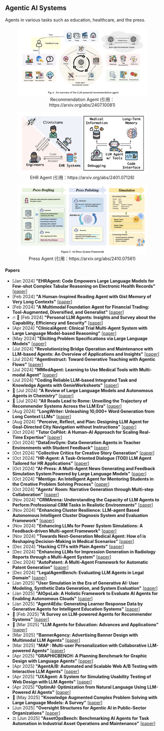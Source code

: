 
## Agentic AI Systems
Agents in various tasks such as education, healthcare, and the press.
<figure style="text-align: center;">
    <img alt="" src="../assets/agentic_ai_system3.png" width="500" />
    <figcaption style="text-align: center;">Recommendation Agent (引用：https://arxiv.org/abs/2407.10081)</figcaption>
</figure>
<figure style="text-align: center;">
    <img alt="" src="../assets/agentic_ai_system1.png" width="500" />
    <figcaption style="text-align: center;">EHR Agent (引用：https://arxiv.org/abs/2401.07128)</figcaption>
</figure>
<figure style="text-align: center;">
    <img alt="" src="../assets/agentic_ai_system2.png" width="500" />
    <figcaption style="text-align: center;">Press Agent (引用：https://arxiv.org/abs/2410.07561)</figcaption>
</figure>

#### Papers
* [Jan 2024] **"EHRAgent: Code Empowers Large Language Models for Few-shot Complex Tabular Reasoning on Electronic Health Records"** [[paper](https://arxiv.org/abs/2401.07128)]
* [Feb 2024] **"A Human-Inspired Reading Agent with Gist Memory of Very Long Contexts"** [[paper](https://arxiv.org/abs/2402.09727)]
* [Feb 2024] **"A Multimodal Foundation Agent for Financial Trading: Tool-Augmented, Diversified, and Generalist"** [[paper](https://arxiv.org/abs/2402.18485)]
* 🔥 📖 [Feb 2024] **"Personal LLM Agents: Insights and Survey about the Capability, Efficiency and Security"** [[paper](https://arxiv.org/abs/2401.05459)]
* [Apr 2024] **"ClinicalAgent: Clinical Trial Multi-Agent System with Large Language Model-based Reasoning"** [[paper](https://arxiv.org/abs/2404.14777)]
* [May 2024] **"Eliciting Problem Specifications via Large Language Models"** [[paper](https://arxiv.org/abs/2405.12147)]
* [Jul 2024] **"Revolutionizing Bridge Operation and Maintenance with LLM-based Agents: An Overview of Applications and Insights"** [[paper](https://arxiv.org/abs/2407.10064)]
* [Jul 2024] **"AgentInstruct: Toward Generative Teaching with Agentic Flows"** [[paper](https://arxiv.org/abs/2407.03502)]
* [Jul 2024] **"MMedAgent: Learning to Use Medical Tools with Multi-modal Agent"** [[paper](https://arxiv.org/abs/2407.02483)]
* [Jul 2024] **"Coding Reliable LLM-based Integrated Task and Knowledge Agents with GenieWorksheets"** [[paper](https://arxiv.org/abs/2407.05674)]
* 📖 [Jul 2024] **"A Review of Large Language Models and Autonomous Agents in Chemistry"** [[paper](https://arxiv.org/abs/2407.01603)]
* 📖 [Jul 2024] **"All Roads Lead to Rome: Unveiling the Trajectory of Recommender Systems Across the LLM Era"** [[paper](https://arxiv.org/abs/2407.10081)]
* [Aug 2024] **"LongWriter: Unleashing 10,000+ Word Generation from Long Context LLMs"** [[paper](https://arxiv.org/abs/2408.07055)]
* [Aug 2024] **"Perceive, Reflect, and Plan: Designing LLM Agent for Goal-Directed City Navigation without Instructions"** [[paper](https://arxiv.org/abs/2408.04168)]
* [Oct 2024] **"Tutor CoPilot: A Human-AI Approach for Scaling Real-Time Expertise"** [[paper](https://arxiv.org/abs/2410.03017)]
* [Oct 2024] **"DataEnvGym: Data Generation Agents in Teacher Environments with Student Feedback"** [[paper](https://arxiv.org/abs/2410.06215)]
* [Oct 2024] **"Collective Critics for Creative Story Generation"** [[paper](https://arxiv.org/abs/2410.02428)]
* [Oct 2024] **"HR-Agent: A Task-Oriented Dialogue (TOD) LLM Agent Tailored for HR Applications"** [[paper](https://arxiv.org/abs/2410.11239)]
* [Oct 2024] **"AI-Press: A Multi-Agent News Generating and Feedback Simulation System Powered by Large Language Models"** [[paper](https://arxiv.org/abs/2410.07561)]
* [Oct 2024] **"Mentigo: An Intelligent Agent for Mentoring Students in the Creative Problem Solving Process"** [[paper](https://arxiv.org/abs/2409.14228)]
* [Oct 2024] **"Agents' Room: Narrative Generation through Multi-step Collaboration"** [[paper](https://arxiv.org/abs/2410.02603)]
* [Nov 2024] **"CRMArena: Understanding the Capacity of LLM Agents to Perform Professional CRM Tasks in Realistic Environments"** [[paper](https://arxiv.org/abs/2411.02305)]
* [Nov 2024] **"Enhancing Cluster Resilience: LLM-agent Based Autonomous Intelligent Cluster Diagnosis System and Evaluation Framework"** [[paper](https://arxiv.org/abs/2411.05349)]
* [Nov 2024] **"Enhancing LLMs for Power System Simulations: A Feedback-driven Multi-agent Framework"** [[paper](https://arxiv.org/abs/2411.16707)]
* [Nov 2024] **"Towards Next-Generation Medical Agent: How o1 is Reshaping Decision-Making in Medical Scenarios"** [[paper](https://arxiv.org/abs/2411.14461)]
* [Dec 2024] **"Hacking CTFs with Plain Agents"** [[paper](https://arxiv.org/abs/2412.02776)]
* [Dec 2024] **"Enhancing LLMs for Impression Generation in Radiology Reports through a Multi-Agent System"** [[paper](https://arxiv.org/abs/2412.06828)]
* [Dec 2024] **"AutoPatent: A Multi-Agent Framework for Automatic Patent Generation"** [[paper](https://arxiv.org/abs/2412.09796)]
* [Dec 2024] **"LegalAgentBench: Evaluating LLM Agents in Legal Domain"** [[paper](https://arxiv.org/abs/2412.17259)]
* [Jan 2025] **"User Simulation in the Era of Generative AI: User Modeling, Synthetic Data Generation, and System Evaluation"** [[paper](https://arxiv.org/abs/2501.04410)]
* [Jan 2025] **"AIOpsLab: A Holistic Framework to Evaluate AI Agents for Enabling Autonomous Clouds"** [[paper](https://arxiv.org/abs/2501.06706)]
* [Jan 2025] **"Agent4Edu: Generating Learner Response Data by Generative Agents for Intelligent Education Systems"** [[paper](https://arxiv.org/abs/2501.10332)]
* 📖 [Feb 2025] **"A Survey on LLM-powered Agents for Recommender Systems"** [[paper](https://arxiv.org/abs/2502.10050)]
* 📖 [Mar 2025] **"LLM Agents for Education: Advances and Applications"** [[paper](https://arxiv.org/abs/2503.11733)]
* [Mar 2025] **"BannerAgency: Advertising Banner Design with Multimodal LLM Agents"** [[paper](https://www.arxiv.org/abs/2503.11060)]
* [Mar 2025] **"MAP : Multi-user Personalization with Collaborative LLM-powered Agents"**  [[paper](https://arxiv.org/abs/2503.12757)]
* [Apr 2025] **"GRAPHICBENCH: A Planning Benchmark for Graphic Design with Language Agents"** [[paper](https://arxiv.org/abs/2504.11571)]
* [Apr 2025] **"AgentA/B: Automated and Scalable Web A/B Testing with Interactive LLM Agents"** [[paper](https://arxiv.org/abs/2504.09723)]
* [Apr 2025] **"UXAgent: A System for Simulating Usability Testing of Web Design with LLM Agents"** [[paper](https://arxiv.org/abs/2504.09407)]
* [Apr 2025] **"OptimAI: Optimization from Natural Language Using LLM-Powered AI Agents"** [[paper](https://arxiv.org/abs/2504.16918)]
* 📖 [May 2025] **"Knowledge Augmented Complex Problem Solving with Large Language Models: A Survey"** [[paper](https://arxiv.org/abs/2505.03418)]
* [Jun 2025] **"Oversight Structures for Agentic AI in Public-Sector Organizations"** [[paper](https://www.arxiv.org/abs/2506.04836)]
* ⚖️ [Jun 2025] **"AssetOpsBench: Benchmarking AI Agents for Task Automation in Industrial Asset Operations and Maintenance"** [[paper](https://arxiv.org/abs/2506.03828)]